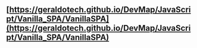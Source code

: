 ## [https://geraldotech.github.io/DevMap/JavaScript/Vanilla_SPA/VanillaSPA](https://geraldotech.github.io/DevMap/JavaScript/Vanilla_SPA/VanillaSPA)
